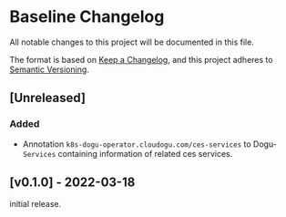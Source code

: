 # Baseline Changelog
All notable changes to this project will be documented in this file.

The format is based on [Keep a Changelog](https://keepachangelog.com/en/1.0.0/),
and this project adheres to [Semantic Versioning](https://semver.org/spec/v2.0.0.html).

## [Unreleased]
### Added
- Annotation `k8s-dogu-operator.cloudogu.com/ces-services` to Dogu-`Services` containing information of
related ces services.

## [v0.1.0] - 2022-03-18

initial release.
